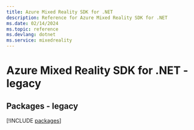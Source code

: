 ```yaml
---
title: Azure Mixed Reality SDK for .NET
description: Reference for Azure Mixed Reality SDK for .NET
ms.date: 02/14/2024
ms.topic: reference
ms.devlang: dotnet
ms.service: mixedreality
---
```

# Azure Mixed Reality SDK for .NET - legacy
## Packages - legacy
[!INCLUDE [packages](mixed-reality-index.md)]
